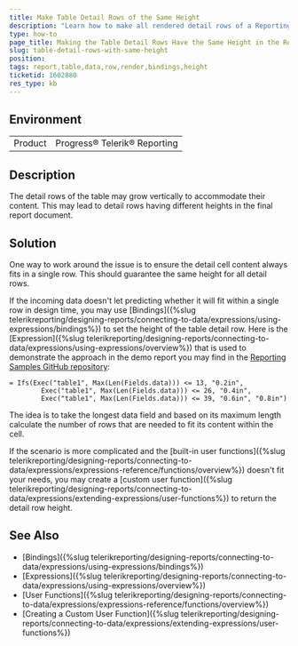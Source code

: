 ```yaml
---
title: Make Table Detail Rows of the Same Height
description: "Learn how to make all rendered detail rows of a Reporting Table have the same height in the final document."
type: how-to
page_title: Making the Table Detail Rows Have the Same Height in the Rendered Document
slug: table-detail-rows-with-same-height
position: 
tags: report,table,data,row,render,bindings,height
ticketid: 1602880
res_type: kb
---
```


## Environment
<table>
	<tbody>
		<tr>
			<td>Product</td>
			<td>Progress® Telerik® Reporting</td>
		</tr>
	</tbody>
</table>


## Description

The detail rows of the table may grow vertically to accommodate their content. This may lead to detail rows having different heights in the final report document.

## Solution

One way to work around the issue is to ensure the detail cell content always fits in a single row. This should guarantee the same height for all detail rows.

If the incoming data doesn't let predicting whether it will fit within a single row in design time, you may use [Bindings]({%slug telerikreporting/designing-reports/connecting-to-data/expressions/using-expressions/bindings%}) to set the height of the table detail row. Here is the [Expression]({%slug telerikreporting/designing-reports/connecting-to-data/expressions/using-expressions/overview%}) that is used to demonstrate the approach in the demo report you may find in the [Reporting Samples GitHub repository](https://github.com/telerik/reporting-samples/blob/master/TableEqualRowHeight.trdp):

````
= Ifs(Exec("table1", Max(Len(Fields.data))) <= 13, "0.2in",
		Exec("table1", Max(Len(Fields.data))) <= 26, "0.4in",
		Exec("table1", Max(Len(Fields.data))) <= 39, "0.6in", "0.8in")
````
The idea is to take the longest data field and based on its maximum length calculate the number of rows that are needed to fit its content within the cell.

If the scenario is more complicated and the [built-in user functions]({%slug telerikreporting/designing-reports/connecting-to-data/expressions/expressions-reference/functions/overview%}) doesn't fit your needs, you may create a [custom user function]({%slug telerikreporting/designing-reports/connecting-to-data/expressions/extending-expressions/user-functions%}) to return the detail row height.

## See Also

* [Bindings]({%slug telerikreporting/designing-reports/connecting-to-data/expressions/using-expressions/bindings%})
* [Expressions]({%slug telerikreporting/designing-reports/connecting-to-data/expressions/using-expressions/overview%})
* [User Functions]({%slug telerikreporting/designing-reports/connecting-to-data/expressions/expressions-reference/functions/overview%})
* [Creating a Custom User Function]({%slug telerikreporting/designing-reports/connecting-to-data/expressions/extending-expressions/user-functions%})
